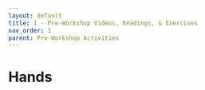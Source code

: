 ```yaml
---
layout: default
title: 1 - Pre-Workshop Videos, Readings, & Exercises
nav_order: 1
parent: Pre-Workshop Activities
---
```

# Hands
